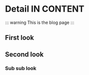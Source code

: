 
# Detail IN CONTENT
::: warning
This is the blog page
:::

## First look
## Second look

### Sub sub look